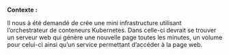 **Contexte :**

Il nous à été demandé de crée une mini infrastructure utilisant l’orchestrateur de conteneurs Kubernetes. Dans celle-ci devrait se trouver un serveur web qui génère une nouvelle page toutes les minutes, un volume pour celui-ci ainsi qu’un service permettant d’accéder à la page web.
